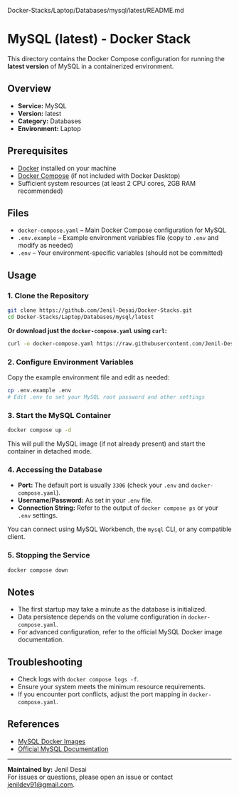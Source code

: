 Docker-Stacks/Laptop/Databases/mysql/latest/README.md
# MySQL (latest) - Docker Stack

This directory contains the Docker Compose configuration for running the **latest version** of MySQL in a containerized environment.

## Overview

- **Service:** MySQL
- **Version:** latest
- **Category:** Databases
- **Environment:** Laptop

## Prerequisites

- [Docker](https://docs.docker.com/get-docker/) installed on your machine
- [Docker Compose](https://docs.docker.com/compose/install/) (if not included with Docker Desktop)
- Sufficient system resources (at least 2 CPU cores, 2GB RAM recommended)

## Files

- `docker-compose.yaml` – Main Docker Compose configuration for MySQL
- `.env.example` – Example environment variables file (copy to `.env` and modify as needed)
- `.env` – Your environment-specific variables (should not be committed)

## Usage

### 1. Clone the Repository

```sh
git clone https://github.com/Jenil-Desai/Docker-Stacks.git
cd Docker-Stacks/Laptop/Databases/mysql/latest
```

**Or download just the `docker-compose.yaml` using `curl`:**

```sh
curl -o docker-compose.yaml https://raw.githubusercontent.com/Jenil-Desai/Docker-Stacks/main/Laptop/Databases/mysql/latest/docker-compose.yaml
```

### 2. Configure Environment Variables

Copy the example environment file and edit as needed:

```sh
cp .env.example .env
# Edit .env to set your MySQL root password and other settings
```

### 3. Start the MySQL Container

```sh
docker compose up -d
```

This will pull the MySQL image (if not already present) and start the container in detached mode.

### 4. Accessing the Database

- **Port:** The default port is usually `3306` (check your `.env` and `docker-compose.yaml`).
- **Username/Password:** As set in your `.env` file.
- **Connection String:** Refer to the output of `docker compose ps` or your `.env` settings.

You can connect using MySQL Workbench, the `mysql` CLI, or any compatible client.

### 5. Stopping the Service

```sh
docker compose down
```

## Notes

- The first startup may take a minute as the database is initialized.
- Data persistence depends on the volume configuration in `docker-compose.yaml`.
- For advanced configuration, refer to the official MySQL Docker image documentation.

## Troubleshooting

- Check logs with `docker compose logs -f`.
- Ensure your system meets the minimum resource requirements.
- If you encounter port conflicts, adjust the port mapping in `docker-compose.yaml`.

## References

- [MySQL Docker Images](https://hub.docker.com/_/mysql)
- [Official MySQL Documentation](https://dev.mysql.com/doc/)

---
**Maintained by:** Jenil Desai  
For issues or questions, please open an issue or contact [jenildev91@gmail.com](mailto:jenildev91@gmail.com).